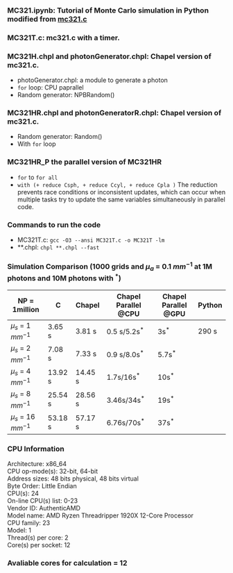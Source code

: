 ### MC321.ipynb: Tutorial of Monte Carlo simulation in Python modified from [mc321.c ](https://omlc.org/news/dec98/mc321/intro.html)
### MC321T.c: mc321.c with a timer.
### MC321H.chpl and photonGenerator.chpl: Chapel version of mc321.c.
- photoGenerator.chpl: a module to generate a photon
- `for` loop: CPU paprallel 
- Random generator: NPBRandom()
### MC321HR.chpl and photonGeneratorR.chpl: Chapel version of mc321.c.
- Random generator: Random()
- With `for` loop
### MC321HR_P the parallel version of MC321HR
- `for` to `for all`
- `with (+ reduce Csph, + reduce Ccyl, + reduce Cpla )` The reduction prevents race conditions or inconsistent updates, which can occur when multiple tasks try to update the same variables simultaneously in parallel code.
### Commands to run the code
- MC321T.c: `gcc -O3 --ansi MC321T.c -o MC321T -lm`
- **.chpl: `chpl **.chpl --fast`
### Simulation Comparison (1000 grids and $\mu_a$ = 0.1 $mm^{-1}$ at 1M photons and 10M photons with $^*$)

| NP = 1million  | C | Chapel|Chapel Parallel @CPU|Chapel Parallel @GPU|Python|
|--------------|-------|-------|------|-------|-------|
|$\mu_s$ = 1 $mm^{-1}$|3.65 s|3.81 s|0.5 s/5.2s$^*$|3s$^*$|290 s|
|$\mu_s$ = 2 $mm^{-1}$|7.08 s|7.33 s|0.9 s/8.0s$^*$|5.7s$^*$|
|$\mu_s$ = 4 $mm^{-1}$|13.92 s|14.45 s|1.7s/16s$^*$|10s$^*$|
|$\mu_s$ = 8 $mm^{-1}$|25.54 s|28.56 s|3.46s/34s$^*$|19s$^*$|
|$\mu_s$ = 16 $mm^{-1}$|53.18 s|57.17 s|6.76s/70s$^*$|37s$^*$|

### CPU Information
Architecture:            x86_64 <br>
  CPU op-mode(s):        32-bit, 64-bit<br>
  Address sizes:         48 bits physical, 48 bits virtual<br>
  Byte Order:            Little Endian<br>
CPU(s):                  24<br>
  On-line CPU(s) list:   0-23<br>
Vendor ID:               AuthenticAMD<br>
  Model name:            AMD Ryzen Threadripper 1920X 12-Core Processor<br>
    CPU family:          23<br>
    Model:               1<br>
    Thread(s) per core:  2<br>
    Core(s) per socket:  12<br>

### Avaliable cores for calculation = 12



 